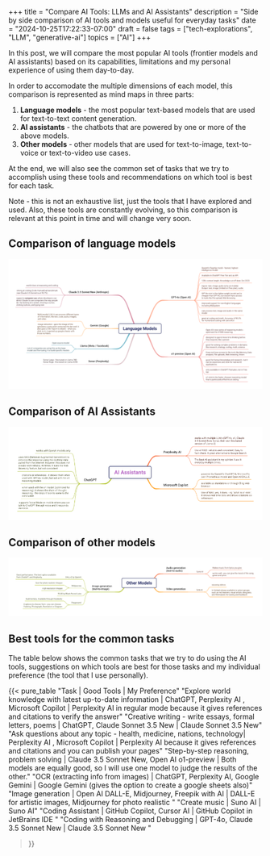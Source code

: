 +++
title = "Compare AI Tools: LLMs and AI Assistants"
description = "Side by side comparison of AI tools and models useful for everyday tasks"
date = "2024-10-25T17:22:33-07:00"
draft = false
tags = ["tech-explorations", "LLM", "generative-ai"]
topics = ["AI"]
+++

In this post, we will compare the most popular AI tools (frontier models and AI assistants) based on its capabilities, limitations and my personal experience of using them day-to-day. 

In order to accomodate the multiple dimensions of each model, this comparison is represented as mind maps in three parts:
1. **Language models** - the most popular text-based models that are used for text-to-text content generation.
2. **AI assistants** - the chatbots that are powered by one or more of the above models.
3. **Other models** - other models that are used for text-to-image, text-to-voice or text-to-video use cases.

At the end, we will also see the common set of tasks that we try to accomplish using these tools and recommendations on which tool is best for each task.

Note - this is not an exhaustive list, just the tools that I have explored and used. Also, these tools are constantly evolving, so this comparison is relevant at this point in time and will change very soon.

## Comparison of language models

![Language Models](compare-language-models.png)

## Comparison of AI Assistants
![AI Assistants](compare-ai-assistants.png)

## Comparison of other models
![Image, Audio, Video Models](compare-image-audio-video-models.png)

## Best tools for the common tasks
The table below shows the common tasks that we try to do using the AI tools, suggestions on which tools are best for those tasks and my individual preference (the tool that I use personally).

{{< pure_table
"Task | Good Tools  |  My Preference"
"Explore world knowledge with latest up-to-date information     | ChatGPT, Perplexity AI , Microsoft Copilot  |  Perplexity AI in regular mode because it gives references and citations to verify the answer"
"Creative writing - write essays, formal letters, poems | ChatGPT, Claude Sonnet 3.5 New | Claude Sonnet 3.5 New"
"Ask questions about any topic - health, medicine, nations, technology| Perplexity AI , Microsoft Copilot  |  Perplexity AI because it gives references and citations and you can publish your pages"
"Step-by-step reasoning, problem solving     | Claude 3.5 Sonnet New, Open AI o1-preview |  Both models are equally good, so I will use one model to judge the results of the other."
"OCR (extracting info from images)     | ChatGPT, Perplexity AI, Google Gemini  | Google Gemini (gives the option to create a google sheets also)"
"Image generation  | Open AI DALL-E, Midjourney, Freepik with AI  | DALL-E for artistic images, Midjourney for photo realistic "
"Create music  | Suno AI | Suno AI"
"Coding Assistant  | GitHub Copilot, Cursor AI  | GitHub Copilot in JetBrains IDE "
"Coding with Reasoning and Debugging  | GPT-4o, Claude 3.5 Sonnet New  | Claude 3.5 Sonnet New "
>}}
